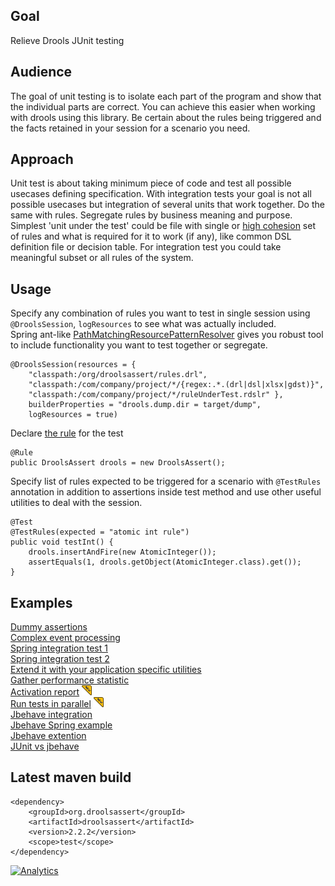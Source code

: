 ## Goal

Relieve Drools JUnit testing 

## Audience

The goal of unit testing is to isolate each part of the program and show that the individual parts are correct. You can achieve this easier when working with drools using this library. Be certain about the rules being triggered and the facts retained in your session for a scenario you need.

## Approach

Unit test is about taking minimum piece of code and test all possible usecases defining specification. With integration tests your goal is not all possible usecases but integration of several units that work together. Do the same with rules. Segregate rules by business meaning and purpose. Simplest 'unit under the test' could be file with single or [high cohesion](https://stackoverflow.com/questions/10830135/what-is-high-cohesion-and-how-to-use-it-make-it) set of rules and what is required for it to work (if any), like common DSL definition file or decision table. For integration test you could take meaningful subset or all rules of the system. 

## Usage

Specify any combination of rules you want to test in single session using `@DroolsSession`, `logResources` to see what was actually included.  
Spring ant-like [PathMatchingResourcePatternResolver](https://docs.spring.io/spring-framework/docs/current/javadoc-api/org/springframework/core/io/support/PathMatchingResourcePatternResolver.html) gives you robust tool to include functionality you want to test together or segregate.  

    @DroolsSession(resources = {
        "classpath:/org/droolsassert/rules.drl",
        "classpath:/com/company/project/*/{regex:.*.(drl|dsl|xlsx|gdst)}",
        "classpath:/com/company/project/*/ruleUnderTest.rdslr" },
        builderProperties = "drools.dump.dir = target/dump",
        logResources = true)

Declare [the rule](https://www.baeldung.com/junit-4-rules) for the test

    @Rule
    public DroolsAssert drools = new DroolsAssert();

Specify list of rules expected to be triggered for a scenario with `@TestRules` annotation in addition to assertions inside test method and use other useful utilities to deal with the session.

    @Test
    @TestRules(expected = "atomic int rule")
    public void testInt() {
        drools.insertAndFire(new AtomicInteger());
        assertEquals(1, drools.getObject(AtomicInteger.class).get());
    }

## Examples

[Dummy assertions](https://github.com/droolsassert/droolsassert/wiki/1.1-Dummy-assertions)  
[Complex event processing](https://github.com/droolsassert/droolsassert/wiki/1.2-Complex-event-processing)  
[Spring integration test 1](https://github.com/droolsassert/droolsassert/wiki/1.3-Spring-integration-test-1)  
[Spring integration test 2](https://github.com/droolsassert/droolsassert/wiki/1.4-Spring-integration-test-2)  
[Extend it with your application specific utilities](https://github.com/droolsassert/droolsassert/wiki/2.1-Extension-example)  
[Gather performance statistic](https://github.com/droolsassert/droolsassert/wiki/2.2-Performance-stats)  
[Activation report](https://github.com/droolsassert/droolsassert/wiki/2.3-Activation-report) <img src="wiki-data/new.png"/>  
[Run tests in parallel](https://github.com/droolsassert/droolsassert/wiki/2.4-Parallel-run) <img src="wiki-data/new.png"/>  
[Jbehave integration](https://github.com/droolsassert/droolsassert/wiki/3.1-Jbehave-integration)  
[Jbehave Spring example](https://github.com/droolsassert/droolsassert/wiki/3.2-Jbehave-Spring-example)  
[Jbehave extention](https://github.com/droolsassert/droolsassert/wiki/3.3-Jbehave-extention)  
[JUnit vs jbehave](https://github.com/droolsassert/droolsassert/wiki/3.4-JUnit-vs-jbehave)  

## Latest maven build

    <dependency>
        <groupId>org.droolsassert</groupId>
        <artifactId>droolsassert</artifactId>
        <version>2.2.2</version>
        <scope>test</scope>
    </dependency>

[![Analytics](https://ga-beacon.appspot.com/UA-160010393-1/droolsassert?pixel)](https://github.com/igrigorik/ga-beacon)
